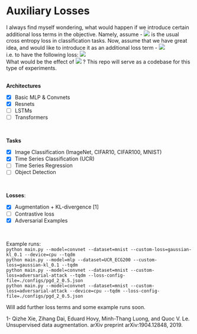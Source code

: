 # Auxiliary Losses
I always find myself wondering, what would happen if we introduce certain additional loss terms in the objective. Namely, assume - <img src="https://latex.codecogs.com/gif.latex?%5Cmathcal%7BL%7D_%7BCE%7D" />  is the usual cross entropy loss in classification tasks. Now, assume that we have great idea, and would like to introduce it as an additional loss term - <img src="https://latex.codecogs.com/gif.latex?%5Cmathcal%7BL%7D_%7BCustom%7D" />  
i.e. to have the following loss: <img src="https://latex.codecogs.com/gif.latex?%5Cmathcal%7BL%7D_%7BTotal%7D%20%3D%20%5Cmathcal%7BL%7D_%7BCE%7D%20&plus;%20%5Cmathcal%7BL%7D_%7BCustom%7D" /> <br>
What would be the effect of <img src="https://latex.codecogs.com/gif.latex?%5Cmathcal%7BL%7D_%7BCustom%7D" /> ?
This repo will serve as a codebase for this type of experiments. <br>
<br>

**Architectures**
- [x] Basic MLP & Convnets
- [x] Resnets
- [ ] LSTMs
- [ ] Transformers

<br>

**Tasks**
- [x] Image Classification (ImageNet, CIFAR10, CIFAR100, MNIST)
- [x] Time Series Classification (UCR) 
- [ ] Time Series Regression
- [ ] Object Detection
<br> 

**Losses**: 
- [x] Augmentation + KL-divergence [1]
- [ ] Contrastive loss 
- [x] Adversarial Examples

<br> 

Example runs: <br>
`python main.py --model=convnet --dataset=mnist --custom-loss=gaussian-kl_0.1 --device=cpu --tqdm` <br>
`python main.py --model=mlp --dataset=UCR_ECG200 --custom-loss=gaussian-kl_0.1 --tqdm` <br>
`python main.py --model=convnet --dataset=mnist --custom-loss=adversarial-attack --tqdm --loss-config-file=./configs/pgd_2_0.5.json` <br>
`python main.py --model=convnet --dataset=mnist --custom-loss=adversarial-attack --device=cpu --tqdm --loss-config-file=./configs/pgd_2_0.5.json` <br>

Will add further loss terms and some example runs soon. <br>


1- Qizhe Xie, Zihang Dai, Eduard Hovy, Minh-Thang Luong, and Quoc V. Le. Unsupervised data augmentation. arXiv preprint arXiv:1904.12848, 2019.
